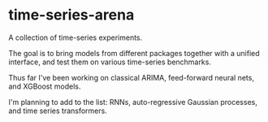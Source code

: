 # time-series-arena
 A collection of time-series experiments.

The goal is to bring models from different packages together with a unified interface, and test them on various time-series benchmarks.

Thus far I've been working on classical ARIMA, feed-forward neural nets, and XGBoost models.

I'm planning to add to the list: RNNs, auto-regressive Gaussian processes, and time series transformers.